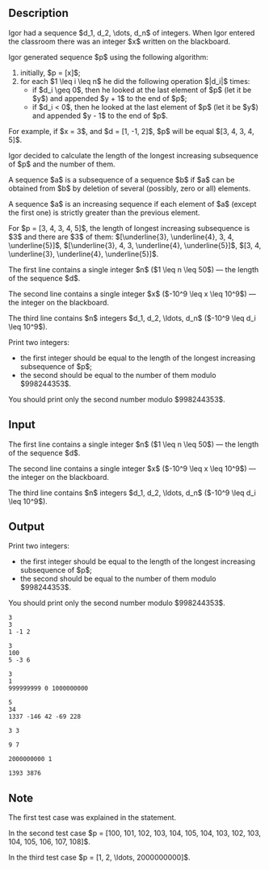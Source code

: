 ## Description

<div><p>Igor had a sequence $d_1, d_2, \dots, d_n$ of integers. When Igor entered the classroom there was an integer $x$ written on the blackboard.</p><p>Igor generated sequence $p$ using the following algorithm: </p><ol> <li> initially, $p = [x]$; </li><li> for each $1 \leq i \leq n$ he did the following operation $|d_i|$ times: <ul> <li> if $d_i \geq 0$, then he looked at the last element of $p$ (let it be $y$) and appended $y + 1$ to the end of $p$; </li><li> if $d_i &lt; 0$, then he looked at the last element of $p$ (let it be $y$) and appended $y - 1$ to the end of $p$. </li></ul> </li></ol><p>For example, if $x = 3$, and $d = [1, -1, 2]$, $p$ will be equal $[3, 4, 3, 4, 5]$.</p><p>Igor decided to calculate the length of the longest increasing subsequence of $p$ and the number of them.</p><p>A sequence $a$ is a subsequence of a sequence $b$ if $a$ can be obtained from $b$ by deletion of several (possibly, zero or all) elements.</p><p>A sequence $a$ is an increasing sequence if each element of $a$ (except the first one) is strictly greater than the previous element.</p><p>For $p = [3, 4, 3, 4, 5]$, the length of longest increasing subsequence is $3$ and there are $3$ of them: $[\underline{3}, \underline{4}, 3, 4, \underline{5}]$, $[\underline{3}, 4, 3, \underline{4}, \underline{5}]$, $[3, 4, \underline{3}, \underline{4}, \underline{5}]$.</p></div><div class="input-specification"><p>The first line contains a single integer $n$ ($1 \leq n \leq 50$)&nbsp;— the length of the sequence $d$.</p><p>The second line contains a single integer $x$ ($-10^9 \leq x \leq 10^9$)&nbsp;— the integer on the blackboard.</p><p>The third line contains $n$ integers $d_1, d_2, \ldots, d_n$ ($-10^9 \leq d_i \leq 10^9$).</p></div><div class="output-specification"><p>Print two integers: </p><ul> <li> the first integer should be equal to the length of the longest increasing subsequence of $p$; </li><li> the second should be equal to the number of them modulo $998244353$. </li></ul><p>You should print <span class="tex-font-style-it">only the second number</span> modulo $998244353$.</p></div>

## Input

<p>The first line contains a single integer $n$ ($1 \leq n \leq 50$)&nbsp;— the length of the sequence $d$.</p><p>The second line contains a single integer $x$ ($-10^9 \leq x \leq 10^9$)&nbsp;— the integer on the blackboard.</p><p>The third line contains $n$ integers $d_1, d_2, \ldots, d_n$ ($-10^9 \leq d_i \leq 10^9$).</p>

## Output

<p>Print two integers: </p><ul> <li> the first integer should be equal to the length of the longest increasing subsequence of $p$; </li><li> the second should be equal to the number of them modulo $998244353$. </li></ul><p>You should print <span class="tex-font-style-it">only the second number</span> modulo $998244353$.</p>





```input1
3
3
1 -1 2
```




```input2
3
100
5 -3 6
```




```input3
3
1
999999999 0 1000000000
```




```input4
5
34
1337 -146 42 -69 228
```




```output1
3 3
```




```output2
9 7
```




```output3
2000000000 1
```




```output4
1393 3876
```



## Note

<p>The first test case was explained in the statement.</p><p>In the second test case $p = [100, 101, 102, 103, 104, 105, 104, 103, 102, 103, 104, 105, 106, 107, 108]$.</p><p>In the third test case $p = [1, 2, \ldots, 2000000000]$.</p>
